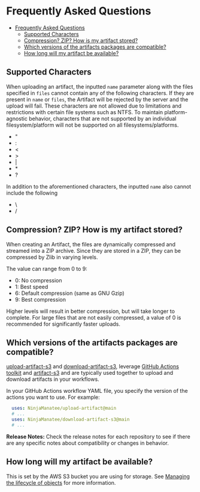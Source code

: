 # Frequently Asked Questions

- [Frequently Asked Questions](#frequently-asked-questions)
  - [Supported Characters](#supported-characters)
  - [Compression? ZIP? How is my artifact stored?](#compression-zip-how-is-my-artifact-stored)
  - [Which versions of the artifacts packages are compatible?](#which-versions-of-the-artifacts-packages-are-compatible)
  - [How long will my artifact be available?](#how-long-will-my-artifact-be-available)

## Supported Characters

When uploading an artifact, the inputted `name` parameter along with the files specified in `files` cannot contain any of the following characters. If they are present in `name` or `files`,  the Artifact will be rejected by the server and the upload will fail. These characters are not allowed due to limitations and restrictions with certain file systems such as NTFS. To maintain platform-agnostic behavior, characters that are not supported by an individual filesystem/platform will not be supported on all filesystems/platforms.

- "
- :
- <
- \>
- |
- \*
- ?

In addition to the aforementioned characters, the inputted `name` also cannot include the following
- \
- /

## Compression? ZIP? How is my artifact stored?

When creating an Artifact, the files are dynamically compressed and streamed into a ZIP archive. Since they are stored in a ZIP, they can be compressed by Zlib in varying levels.

The value can range from 0 to 9:

- 0: No compression
- 1: Best speed
- 6: Default compression (same as GNU Gzip)
- 9: Best compression

Higher levels will result in better compression, but will take longer to complete.
For large files that are not easily compressed, a value of 0 is recommended for significantly faster uploads.

## Which versions of the artifacts packages are compatible?
[upload-artifact-s3](https://github.com/NinjaManatee/upload-artifact-s3) and [download-artifact-s3](https://github.com/NinjaManatee/download-artifact-s3), leverage [GitHub Actions toolkit](https://github.com/actions/toolkit) and [artifact-s3](https://github.com/NinjaManatee/artifact-s3) and are typically used together to upload and download artifacts in your workflows.

<!-- Commenting this out for future use
| upload-artifact-s3 | download-artifact-s3 | artifact-s3 |
|---|---|---|
| v4 | v4 | v2 |
| < v3 | < v3 | < v1 |

Use matching versions of `upload-artifact-s3` and `download-artifact-s3` to ensure compatibility. 
-->

In your GitHub Actions workflow YAML file, you specify the version of the actions you want to use. For example:

```yaml
  uses: NinjaManatee/upload-artifact@main
  # ...
  uses: NinjaManatee/download-artifact-s3@main
  # ...
```

**Release Notes:**
Check the release notes for each repository to see if there are any specific notes about compatibility or changes in behavior.

## How long will my artifact be available?
This is set by the AWS S3 bucket you are using for storage. See [Managing the lifecycle of objects](https://docs.aws.amazon.com/AmazonS3/latest/userguide/object-lifecycle-mgmt.html) for more information.
